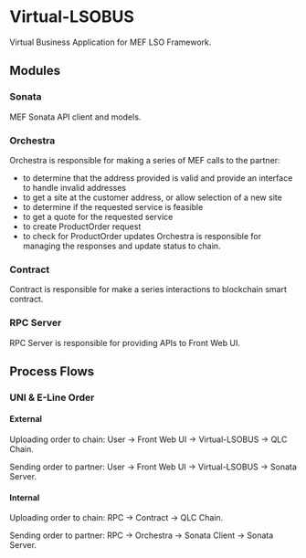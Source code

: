 # Virtual-LSOBUS
Virtual Business Application for MEF LSO Framework.

## Modules
### Sonata
MEF Sonata API client and models.

### Orchestra
Orchestra is responsible for making a series of MEF calls to the partner:
- to determine that the address provided is valid and provide an interface to handle invalid addresses
- to get a site at the customer address, or allow selection of a new site
- to determine if the requested service is feasible
- to get a quote for the requested service
- to create ProductOrder request
- to check for ProductOrder updates
Orchestra is responsible for managing the responses and update status to chain.

### Contract
Contract is responsible for make a series interactions to blockchain smart contract.

### RPC Server
RPC Server is responsible for providing APIs to Front Web UI.

## Process Flows

### UNI & E-Line Order
#### External
Uploading order to chain:
User -> Front Web UI -> Virtual-LSOBUS -> QLC Chain.

Sending order to partner:
User -> Front Web UI -> Virtual-LSOBUS -> Sonata Server.

#### Internal
Uploading order to chain:
RPC -> Contract -> QLC Chain.

Sending order to partner:
RPC -> Orchestra -> Sonata Client -> Sonata Server.
